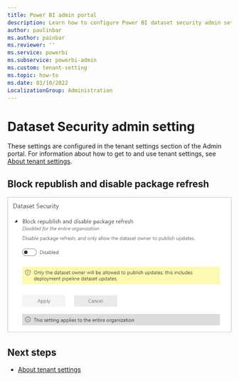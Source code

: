 ```yaml
---
title: Power BI admin portal
description: Learn how to configure Power BI dataset security admin settings.
author: paulinbar
ms.author: painbar
ms.reviewer: ''
ms.service: powerbi
ms.subservice: powerbi-admin
ms.custom: tenant-setting
ms.topic: how-to
ms.date: 03/10/2022
LocalizationGroup: Administration
---
```


# Dataset Security admin setting

These settings are configured in the tenant settings section of the Admin portal. For information about how to get to and use tenant settings, see [About tenant settings](service-admin-portal-about-tenant-settings.md).

## Block republish and disable package refresh

![Screenshot of the Block republish and disable package refresh tenant setting.](media/service-admin-portal-dataset-security/block-republish-disable-package-tenant-setting.png)

## Next steps

* [About tenant settings](service-admin-portal-about-tenant-settings.md)